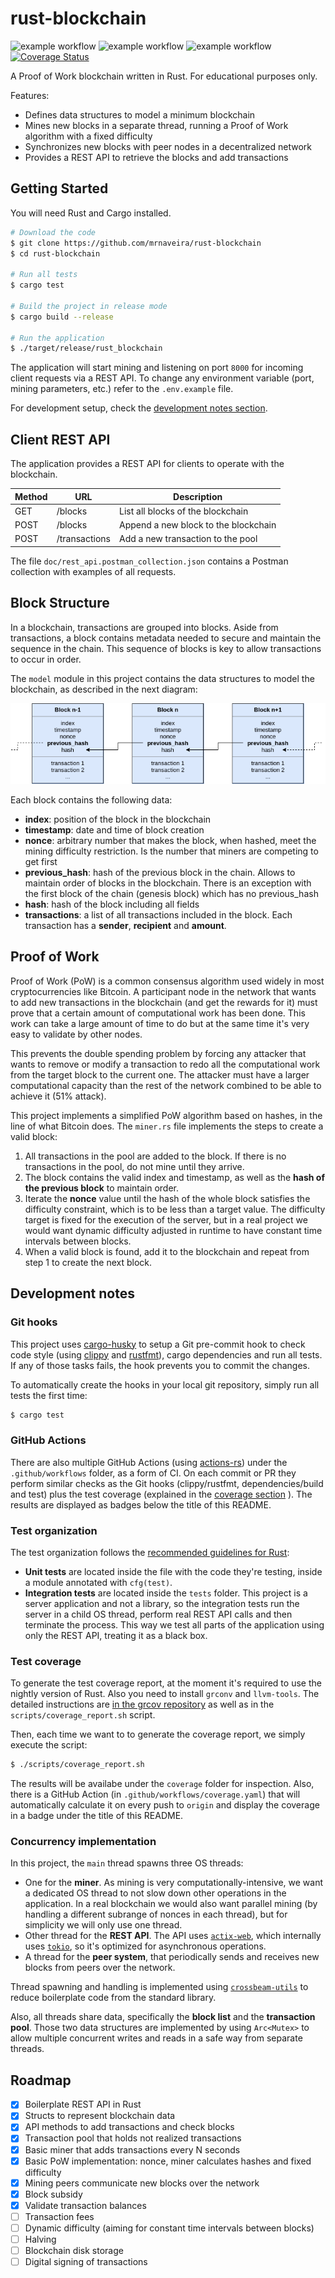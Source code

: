 # rust-blockchain

![example workflow](https://github.com/mrnaveira/rust-blockchain/actions/workflows/build.yaml/badge.svg) ![example workflow](https://github.com/mrnaveira/rust-blockchain/actions/workflows/lint.yaml/badge.svg) ![example workflow](https://github.com/mrnaveira/rust-blockchain/actions/workflows/test.yaml/badge.svg) [![Coverage Status](https://coveralls.io/repos/github/mrnaveira/rust-blockchain/badge.svg?service=github)](https://coveralls.io/github/mrnaveira/rust-blockchain)

A Proof of Work blockchain written in Rust. For educational purposes only.

Features:
* Defines data structures to model a minimum blockchain
* Mines new blocks in a separate thread, running a Proof of Work algorithm with a fixed difficulty
* Synchronizes new blocks with peer nodes in a decentralized network
* Provides a REST API to retrieve the blocks and add transactions

## Getting Started
You will need Rust and Cargo installed.

```bash
# Download the code
$ git clone https://github.com/mrnaveira/rust-blockchain
$ cd rust-blockchain

# Run all tests
$ cargo test

# Build the project in release mode
$ cargo build --release

# Run the application
$ ./target/release/rust_blockchain
```

The application will start mining and listening on port `8000` for incoming client requests via a REST API. To change any environment variable (port, mining parameters, etc.) refer to the `.env.example` file.

For development setup, check the [development notes section](#development-notes).

## Client REST API
The application provides a REST API for clients to operate with the blockchain.

| Method | URL | Description
| --- | --- | --- |
| GET | /blocks | List all blocks of the blockchain
| POST | /blocks | Append a new block to the blockchain
| POST | /transactions | Add a new transaction to the pool

The file `doc/rest_api.postman_collection.json` contains a Postman collection with examples of all requests.

## Block Structure

In a blockchain, transactions are grouped into blocks. Aside from transactions, a block contains metadata needed to secure and maintain the sequence in the chain. This sequence of blocks is key to allow transactions to occur in order.

The `model` module in this project contains the data structures to model the blockchain, as described in the next diagram:

![Blockchain structure diagram](./doc/blockchain_structure.png)

Each block contains the following data:
* **index**: position of the block in the blockchain
* **timestamp**: date and time of block creation
* **nonce**: arbitrary number that makes the block, when hashed, meet the mining difficulty restriction. Is the number that miners are competing to get first
* **previous_hash**: hash of the previous block in the chain. Allows to maintain order of blocks in the blockchain. There is an exception with the first block of the chain (genesis block) which has no previous_hash
* **hash**: hash of the block including all fields
* **transactions**: a list of all transactions included in the block. Each transaction has a **sender**, **recipient** and **amount**.

## Proof of Work

Proof of Work (PoW) is a common consensus algorithm used widely in most cryptocurrencies like Bitcoin. A participant node in the network that wants to add new transactions in the blockchain (and get the rewards for it) must prove that a certain amount of computational work has been done. This work can take a large amount of time to do but at the same time it's very easy to validate by other nodes.

This prevents the double spending problem by forcing any attacker that wants to remove or modify a transaction to redo all the computational work from the target block to the current one. The attacker must have a larger computational capacity than the rest of the network combined to be able to achieve it (51% attack). 

This project implements a simplified PoW algorithm based on hashes, in the line of what Bitcoin does. The `miner.rs` file implements the steps to create a valid block:
1. All transactions in the pool are added to the block. If there is no transactions in the pool, do not mine until they arrive.
2. The block contains the valid index and timestamp, as well as the **hash of the previous block** to maintain order.
3. Iterate the **nonce** value until the hash of the whole block satisfies the difficulty constraint, which is to be less than a target value. The difficulty target is fixed for the execution of the server, but in a real project we would want dynamic difficulty adjusted in runtime to have constant time intervals between blocks.
4. When a valid block is found, add it to the blockchain and repeat from step 1 to create the next block.

## Development notes

### Git hooks
This project uses [cargo-husky](https://github.com/rhysd/cargo-husky) to setup a Git pre-commit hook to check code style (using [clippy](https://github.com/rust-lang/rust-clippy) and [rustfmt](https://github.com/rust-lang/rustfmt)), cargo dependencies and run all tests. If any of those tasks fails, the hook prevents you to commit the changes.

To automatically create the hooks in your local git repository, simply run all tests the first time:
```bash
$ cargo test
```

### GitHub Actions
There are also multiple GitHub Actions (using [actions-rs](https://github.com/actions-rs)) under the `.github/workflows` folder, as a form of CI. On each commit or PR they perform similar checks as the Git hooks (clippy/rustfmt, dependencies/build and test) plus the test coverage (explained in the [coverage section](#test-coverage) ). The results are displayed as badges below the title of this README.

### Test organization
The test organization follows the [recommended guidelines for Rust](https://doc.rust-lang.org/book/ch11-03-test-organization.html):
* **Unit tests** are located inside the file with the code they're testing, inside a module annotated with `cfg(test)`.
* **Integration tests** are located inside the `tests` folder. This project is a server application and not a library, so the integration tests run the server in a child OS thread, perform real REST API calls and then terminate the process. This way we test all parts of the application using only the REST API, treating it as a black box.

### Test coverage
To generate the test coverage report, at the moment it's required to use the nightly version of Rust. Also you need to install `grconv` and `llvm-tools`.
The detailed instructions are [in the grcov repository](https://github.com/mozilla/grcov#example-how-to-generate-source-based-coverage-for-a-rust-project) as well as in the `scripts/coverage_report.sh` script.

Then, each time we want to to generate the coverage report, we simply execute the script:
```bash
$ ./scripts/coverage_report.sh
```

The results will be availabe under the `coverage` folder for inspection. Also, there is a GitHub Action (in `.github/workflows/coverage.yaml`) that will automatically calculate it on every push to `origin` and display the coverage in a badge under the title of this README. 

### Concurrency implementation

In this project, the `main` thread spawns three OS threads:
* One for the **miner**. As mining is very computationally-intensive, we want a dedicated OS thread to not slow down other operations in the application. In a real blockchain we would also want parallel mining (by handling a different subrange of nonces in each thread), but for simplicity we will only use one thread.
* Other thread for the **REST API**. The API uses [`actix-web`](https://github.com/actix/actix-web), which internally uses [`tokio`](https://crates.io/crates/tokio), so it's optimized for asynchronous operations.
* A thread for the **peer system**, that periodically sends and receives new blocks from peers over the network.

Thread spawning and handling is implemented using [`crossbeam-utils`](https://crates.io/crates/crossbeam-utils) to reduce boilerplate code from the standard library.

Also, all threads share data, specifically the **block list** and the **transaction pool**. Those two data structures are implemented by using `Arc<Mutex>` to allow multiple concurrent writes and reads in a safe way from separate threads.

## Roadmap

- [x] Boilerplate REST API in Rust
- [x] Structs to represent blockchain data
- [x] API methods to add transactions and check blocks
- [x] Transaction pool that holds not realized transactions
- [x] Basic miner that adds transactions every N seconds
- [x] Basic PoW implementation: nonce, miner calculates hashes and fixed difficulty
- [x] Mining peers communicate new blocks over the network
- [x] Block subsidy
- [x] Validate transaction balances
- [ ] Transaction fees
- [ ] Dynamic difficulty (aiming for constant time intervals between blocks)
- [ ] Halving
- [ ] Blockchain disk storage
- [ ] Digital signing of transactions